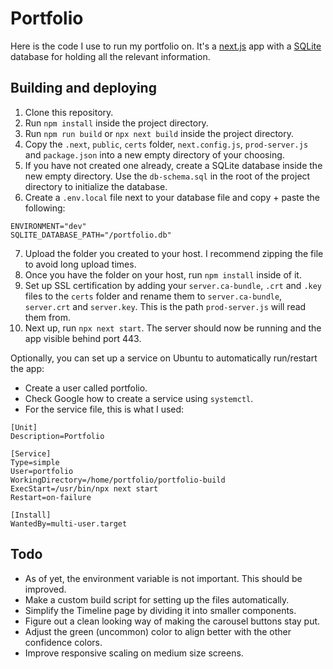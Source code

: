 # Portfolio

Here is the code I use to run my portfolio on. It's a [next.js](https://nextjs.org/) app with a [SQLite](https://www.sqlite.org/index.html) database for holding all the relevant information.

## Building and deploying

1. Clone this repository.
2. Run `npm install` inside the project directory.
3. Run `npm run build` or `npx next build` inside the project directory.
4. Copy the `.next`, `public`, `certs` folder, `next.config.js`, `prod-server.js` and `package.json` into a new empty directory of your choosing.
5. If you have not created one already, create a SQLite database inside the new empty directory. Use the `db-schema.sql` in the root of the project directory to initialize the database.
6. Create a `.env.local` file next to your database file and copy + paste the following:

```
ENVIRONMENT="dev"
SQLITE_DATABASE_PATH="/portfolio.db"
```

7. Upload the folder you created to your host. I recommend zipping the file to avoid long upload times.
8. Once you have the folder on your host, run `npm install` inside of it.
9. Set up SSL certification by adding your `server.ca-bundle`, `.crt` and `.key` files to the `certs` folder and rename them to `server.ca-bundle`, `server.crt` and `server.key`. This is the path `prod-server.js` will read them from.
10. Next up, run `npx next start`. The server should now be running and the app visible behind port 443.

Optionally, you can set up a service on Ubuntu to automatically run/restart the app:

- Create a user called portfolio.
- Check Google how to create a service using `systemctl`.
- For the service file, this is what I used:

```
[Unit]
Description=Portfolio

[Service]
Type=simple
User=portfolio
WorkingDirectory=/home/portfolio/portfolio-build
ExecStart=/usr/bin/npx next start
Restart=on-failure

[Install]
WantedBy=multi-user.target
```

## Todo

- As of yet, the environment variable is not important. This should be improved.
- Make a custom build script for setting up the files automatically.
- Simplify the Timeline page by dividing it into smaller components.
- Figure out a clean looking way of making the carousel buttons stay put.
- Adjust the green (uncommon) color to align better with the other confidence colors.
- Improve responsive scaling on medium size screens.
